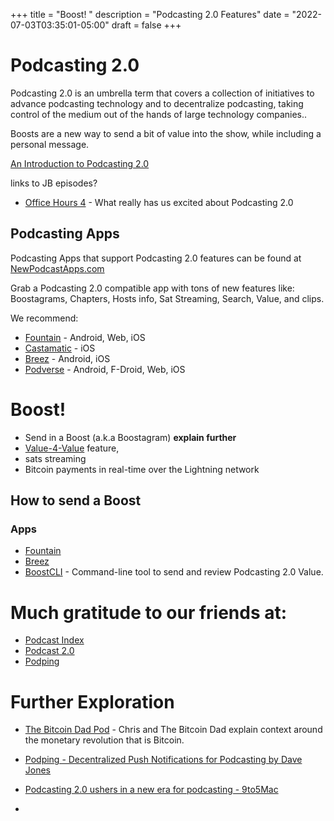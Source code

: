 +++
title = "Boost! "
description = "Podcasting 2.0 Features"
date = "2022-07-03T03:35:01-05:00"
draft = false
+++

# Podcasting 2.0

Podcasting 2.0 is an umbrella term that covers a collection of initiatives to advance podcasting technology and to decentralize podcasting, taking control of the medium out of the hands of large technology companies..

Boosts are a new way to send a bit of value into the show, while including a personal message.

[An Introduction to Podcasting 2.0](https://medium.com/@everywheretrip/an-introduction-to-podcasting-2-0-3c4f61ea17f4)

links to JB episodes?
* [Office Hours 4](https://www.officehours.hair/4) - What really has us excited about Podcasting 2.0

## Podcasting Apps
Podcasting Apps that support Podcasting 2.0 features can be found at [NewPodcastApps.com](https://podcastindex.org/apps?appTypes=app&elements=Value)

Grab a Podcasting 2.0 compatible app with tons of new features like: Boostagrams, Chapters, Hosts info, Sat Streaming, Search, Value, and clips.

We recommend:
* [Fountain](https://www.fountain.fm/) - Android, Web, iOS
* [Castamatic](https://castamatic.com/) - iOS
* [Breez](https://breez.technology/) - Android, iOS
* [Podverse](https://podverse.fm/) - Android, F-Droid, Web, iOS


# Boost!
* Send in a Boost (a.k.a Boostagram) 
**explain further** 
* [Value-4-Value](https://podcastindex.org/podcast/value4value) feature, 
* sats streaming
* Bitcoin payments in real-time over the Lightning network

## How to send a Boost
### Apps
* [Fountain](https://www.fountain.fm/)
* [Breez](https://breez.technology/)
* [BoostCLI](https://github.com/valcanobacon/BoostCLI) - Command-line tool to send and review Podcasting 2.0 Value.

# Much gratitude to our friends at:
* [Podcast Index](https://podcastindex.org/)
* [Podcast 2.0](https://podcastindex.org/podcast/920666)
* [Podping](https://podping.org/)


# Further Exploration
* [The Bitcoin Dad Pod](https://bitcoindadpod.fireside.fm/) - Chris and The Bitcoin Dad explain context around the monetary revolution that is Bitcoin.
* [Podping - Decentralized Push Notifications for Podcasting by Dave Jones](https://podcasting20.substack.com/p/podping)
* [Podcasting 2.0 ushers in a new era for podcasting - 9to5Mac](https://9to5mac.com/2022/06/26/podcasting-2-0/)

* 
